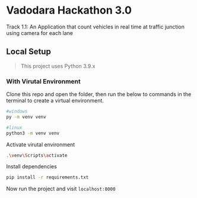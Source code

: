 # Vadodara Hackathon 3.0

Track 1.1: An Application that count vehicles in real time at traffic junction using camera for each lane

## Local Setup

> This project uses Python 3.9.x

### With Virutal Environment

Clone this repo and open the folder, then run the below to commands in the terminal to create a virtual environment.

```bash
#windows
py -m venv venv
```

```bash
#linux
python3 -m venv venv
```

Activate virutal environment

```bash
.\venv\Scripts\activate
```

Install dependencies

```bash
pip install -r requirements.txt
```

Now run the project and visit `localhost:8000`
